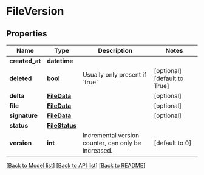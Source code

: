 # FileVersion



## Properties
Name | Type | Description | Notes
------------ | ------------- | ------------- | -------------
**created_at** | **datetime** |  | 
**deleted** | **bool** | Usually only present if &#x60;true&#x60; | [optional] [default to True]
**delta** | [**FileData**](FileData.md) |  | [optional] 
**file** | [**FileData**](FileData.md) |  | [optional] 
**signature** | [**FileData**](FileData.md) |  | [optional] 
**status** | [**FileStatus**](FileStatus.md) |  | 
**version** | **int** | Incremental version counter, can only be increased. | [default to 0]

[[Back to Model list]](../README.md#documentation-for-models) [[Back to API list]](../README.md#documentation-for-api-endpoints) [[Back to README]](../README.md)



